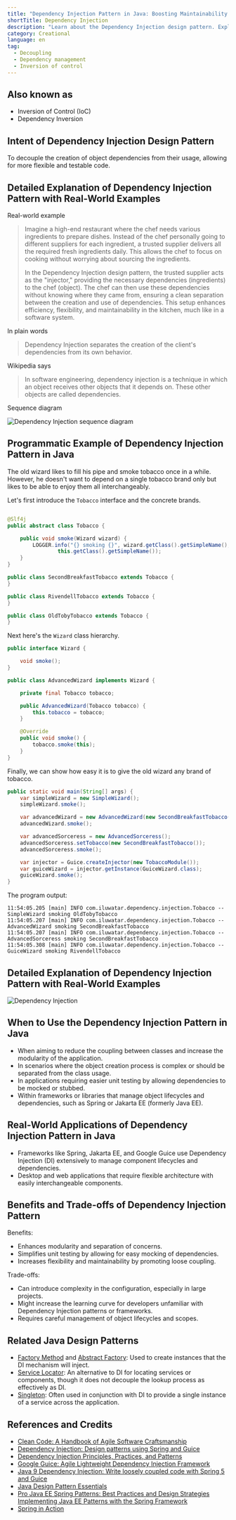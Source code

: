 ```yaml
---
title: "Dependency Injection Pattern in Java: Boosting Maintainability with Loose Coupling"
shortTitle: Dependency Injection
description: "Learn about the Dependency Injection design pattern. Explore its benefits, real-world examples, class diagrams, and best practices for implementation in Java."
category: Creational
language: en
tag:
  - Decoupling
  - Dependency management
  - Inversion of control
---
```


## Also known as

* Inversion of Control (IoC)
* Dependency Inversion

## Intent of Dependency Injection Design Pattern

To decouple the creation of object dependencies from their usage, allowing for more flexible and testable code.

## Detailed Explanation of Dependency Injection Pattern with Real-World Examples

Real-world example

> Imagine a high-end restaurant where the chef needs various ingredients to prepare dishes. Instead of the chef personally going to different suppliers for each ingredient, a trusted supplier delivers all the required fresh ingredients daily. This allows the chef to focus on cooking without worrying about sourcing the ingredients.
>
> In the Dependency Injection design pattern, the trusted supplier acts as the "injector," providing the necessary dependencies (ingredients) to the chef (object). The chef can then use these dependencies without knowing where they came from, ensuring a clean separation between the creation and use of dependencies. This setup enhances efficiency, flexibility, and maintainability in the kitchen, much like in a software system.

In plain words

> Dependency Injection separates the creation of the client's dependencies from its own behavior.

Wikipedia says

> In software engineering, dependency injection is a technique in which an object receives other objects that it depends on. These other objects are called dependencies.

Sequence diagram

![Dependency Injection sequence diagram](./etc/dependency-injection-sequence-diagram.png)

## Programmatic Example of Dependency Injection Pattern in Java

The old wizard likes to fill his pipe and smoke tobacco once in a while. However, he doesn't want to depend on a single tobacco brand only but likes to be able to enjoy them all interchangeably.

Let's first introduce the `Tobacco` interface and the concrete brands.

```java

@Slf4j
public abstract class Tobacco {

    public void smoke(Wizard wizard) {
        LOGGER.info("{} smoking {}", wizard.getClass().getSimpleName(),
                this.getClass().getSimpleName());
    }
}

public class SecondBreakfastTobacco extends Tobacco {
}

public class RivendellTobacco extends Tobacco {
}

public class OldTobyTobacco extends Tobacco {
}
```

Next here's the `Wizard` class hierarchy.

```java
public interface Wizard {

    void smoke();
}

public class AdvancedWizard implements Wizard {

    private final Tobacco tobacco;

    public AdvancedWizard(Tobacco tobacco) {
        this.tobacco = tobacco;
    }

    @Override
    public void smoke() {
        tobacco.smoke(this);
    }
}
```

Finally, we can show how easy it is to give the old wizard any brand of tobacco.

```java
public static void main(String[] args) {
    var simpleWizard = new SimpleWizard();
    simpleWizard.smoke();

    var advancedWizard = new AdvancedWizard(new SecondBreakfastTobacco());
    advancedWizard.smoke();

    var advancedSorceress = new AdvancedSorceress();
    advancedSorceress.setTobacco(new SecondBreakfastTobacco());
    advancedSorceress.smoke();

    var injector = Guice.createInjector(new TobaccoModule());
    var guiceWizard = injector.getInstance(GuiceWizard.class);
    guiceWizard.smoke();
}
```

The program output:

```
11:54:05.205 [main] INFO com.iluwatar.dependency.injection.Tobacco -- SimpleWizard smoking OldTobyTobacco
11:54:05.207 [main] INFO com.iluwatar.dependency.injection.Tobacco -- AdvancedWizard smoking SecondBreakfastTobacco
11:54:05.207 [main] INFO com.iluwatar.dependency.injection.Tobacco -- AdvancedSorceress smoking SecondBreakfastTobacco
11:54:05.308 [main] INFO com.iluwatar.dependency.injection.Tobacco -- GuiceWizard smoking RivendellTobacco
```

## Detailed Explanation of Dependency Injection Pattern with Real-World Examples

![Dependency Injection](./etc/dependency-injection.png "Dependency Injection")

## When to Use the Dependency Injection Pattern in Java

* When aiming to reduce the coupling between classes and increase the modularity of the application.
* In scenarios where the object creation process is complex or should be separated from the class usage.
* In applications requiring easier unit testing by allowing dependencies to be mocked or stubbed.
* Within frameworks or libraries that manage object lifecycles and dependencies, such as Spring or Jakarta EE (formerly Java EE).

## Real-World Applications of Dependency Injection Pattern in Java

* Frameworks like Spring, Jakarta EE, and Google Guice use Dependency Injection (DI) extensively to manage component lifecycles and dependencies.
* Desktop and web applications that require flexible architecture with easily interchangeable components.

## Benefits and Trade-offs of Dependency Injection Pattern

Benefits:

* Enhances modularity and separation of concerns.
* Simplifies unit testing by allowing for easy mocking of dependencies.
* Increases flexibility and maintainability by promoting loose coupling.

Trade-offs:

* Can introduce complexity in the configuration, especially in large projects.
* Might increase the learning curve for developers unfamiliar with Dependency Injection patterns or frameworks.
* Requires careful management of object lifecycles and scopes.

## Related Java Design Patterns

* [Factory Method](https://java-design-patterns.com/patterns/factory-method/) and [Abstract Factory](https://java-design-patterns.com/patterns/abstract-factory/): Used to create instances that the DI mechanism will inject.
* [Service Locator](https://java-design-patterns.com/patterns/service-locator/): An alternative to DI for locating services or components, though it does not decouple the lookup process as effectively as DI.
* [Singleton](https://java-design-patterns.com/patterns/singleton/): Often used in conjunction with DI to provide a single instance of a service across the application.

## References and Credits

* [Clean Code: A Handbook of Agile Software Craftsmanship](https://amzn.to/3wRnjp5)
* [Dependency Injection: Design patterns using Spring and Guice](https://amzn.to/4aMyHkI)
* [Dependency Injection Principles, Practices, and Patterns](https://amzn.to/4aupmxe)
* [Google Guice: Agile Lightweight Dependency Injection Framework](https://amzn.to/4bTDbX0)
* [Java 9 Dependency Injection: Write loosely coupled code with Spring 5 and Guice](https://amzn.to/4ayCtxp)
* [Java Design Pattern Essentials](https://amzn.to/3xtPPxa)
* [Pro Java EE Spring Patterns: Best Practices and Design Strategies Implementing Java EE Patterns with the Spring Framework](https://amzn.to/3J6Teoh)
* [Spring in Action](https://amzn.to/4asnpSG)
